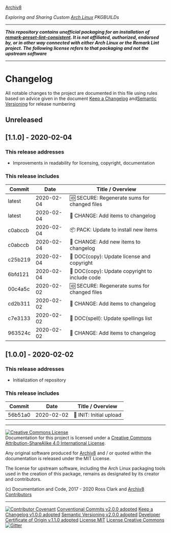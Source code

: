 [Archiv8](https://archiv8.github.io/)

_Exploring and Sharing Custom [Arch Linux](https://www.archlinux.org/) PKGBUILDs_

---

**_This repository contains unofficial packaging for an installation of [remark-preset-lint-consistent](https://github.com/remarkjs/remark-lint/tree/master/packages/remark-preset-lint-consistent). It is not affiliated, authorized, endorsed by, or in other way connected with either Arch Linux or the Remark Lint project. The following license refers to that packaging and not the upstream software_**

---

# Changelog

All notable changes to the project are documented in this file using rules based on advice given in the document [Keep a Changelog](https://keepachangelog.com/en/1.0.0/) and[Semantic Versioning](https://semver.org/spec/v2.0.0.html) for release numbering

## Unreleased

## [1.1.0] - 2020-02-04

### This release addresses

- Improvements in readability for licensing, copyright, documentation

### This release includes

| Commit  | Date       | Title / Overview                                      |
| ------- | ---------- | ----------------------------------------------------- |
|  latest | 2020-02-04 | :id: SECURE: Regenerate sums for changed files        |
|  latest | 2020-02-04 | :date: CHANGE: Add items to changelog                 |
| c0abccb | 2020-02-04 | :package: PACK: Update to install new items           |
| c0abccb | 2020-02-04 | :date: CHANGE: Add new items to changelog             |
| c25b219 | 2020-02-04 | :cop: DOC(copy): Update license and copyright         |
| 6bfd121 | 2020-02-04 | :cop: DOC(copy): Update copyright to include code     |
| 00c4a5c | 2020-02-02 | :id: SECURE: Regenerate sums for changed files        |
| cd2b311 | 2020-02-02 | :date: CHANGE: Add items to changelog                 |
| c7e3133 | 2020-02-02 | :pencil: DOC(spell): Update spellings list            |
| 963524c | 2020-02-02 | :date: CHANGE: Add items to changelog                 |

## [1.0.0] - 2020-02-02

### This release addresses

- Initialization of repository

### This release includes

| Commit  | Date       | Title / Overview                                      |
| ------- | ---------- | ----------------------------------------------------- |
| 56b51a0 | 2020-02-02 | :tada: INIT: Initial upload                           |

---

<a rel="license" href="http://creativecommons.org/licenses/by-sa/4.0/"><img alt="Creative Commons License" style="border-width:0" src="https://i.creativecommons.org/l/by-sa/4.0/88x31.png" /></a><br />Documentation for this project is licensed under a <a rel="license" href="http://creativecommons.org/licenses/by-sa/4.0/">Creative Commons Attribution-ShareAlike 4.0 International License</a>.

Any original software produced for [Archiv8](https://archiv8.github.io/) and / or quoted within the documentation is released under the MIT License.

The license for upstream software, including the Arch Linux packaging tools used in the creation of this package, remains as designated by its creator and contributors.

(c) Documentation and Code, 2017 - 2020 Ross Clark and [Archiv8 Contributors](https://github.com/Archiv8/nodejs-remark-preset-lint-consistent/people)

---

[![Contributor Covenant](https://img.shields.io/badge/Contributor%20Covenant-v2.0.0%20adopted-ff69b4.svg)](CODE-OF-CONDUCT.md)
[Conventional Commits v2.0.0 adopted](https://www.conventionalcommits.org)
[Keep a Changelog v1.0.0 adopted](https://keepachangelog.com)
[Semantic Versioning v2.0.0 adopted](https://semver.org)
[Developer Certificate of Origin v.1.1.0 adopted](https://developercertificate.org)
[License MIT](https://opensource.org/licenses/MIT)
[License Creative Commons](https://creativecommons.org)
[![Gitter](https://badges.gitter.im/Archiv8/community.svg)](https://gitter.im/Archiv8/community?utm_source=badge&utm_medium=badge&utm_campaign=pr-badge)
